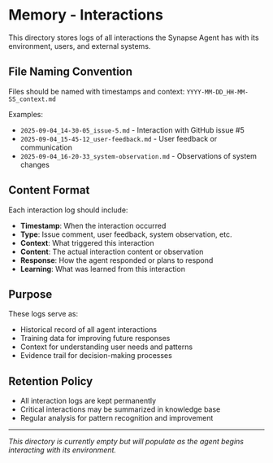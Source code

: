 # Memory - Interactions

This directory stores logs of all interactions the Synapse Agent has with its environment, users, and external systems.

## File Naming Convention
Files should be named with timestamps and context:
`YYYY-MM-DD_HH-MM-SS_context.md`

Examples:
- `2025-09-04_14-30-05_issue-5.md` - Interaction with GitHub issue #5
- `2025-09-04_15-45-12_user-feedback.md` - User feedback or communication
- `2025-09-04_16-20-33_system-observation.md` - Observations of system changes

## Content Format
Each interaction log should include:
- **Timestamp**: When the interaction occurred
- **Type**: Issue comment, user feedback, system observation, etc.
- **Context**: What triggered this interaction
- **Content**: The actual interaction content or observation
- **Response**: How the agent responded or plans to respond
- **Learning**: What was learned from this interaction

## Purpose
These logs serve as:
- Historical record of all agent interactions
- Training data for improving future responses
- Context for understanding user needs and patterns
- Evidence trail for decision-making processes

## Retention Policy
- All interaction logs are kept permanently
- Critical interactions may be summarized in knowledge base
- Regular analysis for pattern recognition and improvement

---
*This directory is currently empty but will populate as the agent begins interacting with its environment.*